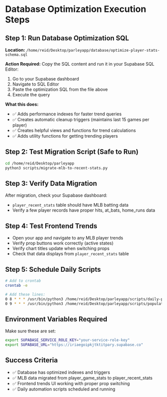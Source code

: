 # Database Optimization Execution Steps

## Step 1: Run Database Optimization SQL
**Location:** `/home/reid/Desktop/parleyapp/database/optimize-player-stats-schema.sql`

**Action Required:** Copy the SQL content and run it in your Supabase SQL Editor:

1. Go to your Supabase dashboard
2. Navigate to SQL Editor
3. Paste the optimization SQL from the file above
4. Execute the query

**What this does:**
- ✅ Adds performance indexes for faster trend queries
- ✅ Creates automatic cleanup triggers (maintains last 15 games per player)
- ✅ Creates helpful views and functions for trend calculations
- ✅ Adds utility functions for getting trending players

## Step 2: Test Migration Script (Safe to Run)
```bash
cd /home/reid/Desktop/parleyapp
python3 scripts/migrate-mlb-to-recent-stats.py
```

## Step 3: Verify Data Migration
After migration, check your Supabase dashboard:
- `player_recent_stats` table should have MLB batting data
- Verify a few player records have proper hits, at_bats, home_runs data

## Step 4: Test Frontend Trends
- Open your app and navigate to any MLB player trends
- Verify prop buttons work correctly (active states)
- Verify chart titles update when switching props
- Check that data displays from `player_recent_stats` table

## Step 5: Schedule Daily Scripts
```bash
# Add to crontab
crontab -e

# Add these lines:
0 8 * * * /usr/bin/python3 /home/reid/Desktop/parleyapp/scripts/daily-player-stats-update.py
0 9 * * * /usr/bin/python3 /home/reid/Desktop/parleyapp/scripts/populate-initial-player-stats.py --incremental
```

## Environment Variables Required
Make sure these are set:
```bash
export SUPABASE_SERVICE_ROLE_KEY="your-service-role-key"
export SUPABASE_URL="https://iriaegoipkjtktitpary.supabase.co"
```

## Success Criteria
- ✅ Database has optimized indexes and triggers
- ✅ MLB data migrated from player_game_stats to player_recent_stats  
- ✅ Frontend trends UI working with proper prop switching
- ✅ Daily automation scripts scheduled and running
